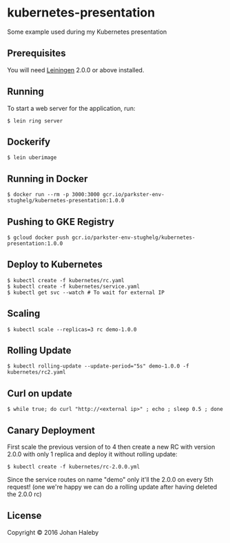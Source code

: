# kubernetes-presentation
Some example used during my Kubernetes presentation

## Prerequisites

You will need [Leiningen][] 2.0.0 or above installed.

[leiningen]: https://github.com/technomancy/leiningen

## Running

To start a web server for the application, run:

    $ lein ring server
    
## Dockerify

    $ lein uberimage

## Running in Docker
    
    $ docker run --rm -p 3000:3000 gcr.io/parkster-env-stughelg/kubernetes-presentation:1.0.0

## Pushing to GKE Registry

    $ gcloud docker push gcr.io/parkster-env-stughelg/kubernetes-presentation:1.0.0
    
## Deploy to Kubernetes

    $ kubectl create -f kubernetes/rc.yaml
    $ kubectl create -f kubernetes/service.yaml
    $ kubectl get svc --watch # To wait for external IP

## Scaling
    
    $ kubectl scale --replicas=3 rc demo-1.0.0
    
## Rolling Update

    $ kubectl rolling-update --update-period="5s" demo-1.0.0 -f kubernetes/rc2.yaml
     
 
## Curl on update 

    $ while true; do curl "http://<external ip>" ; echo ; sleep 0.5 ; done
    
## Canary Deployment

First scale the previous version of to 4 then create a new RC with version 2.0.0 with only 1 replica and deploy it without rolling update:
    
    $ kubectl create -f kubernetes/rc-2.0.0.yml
    
Since the service routes on name "demo" only it'll the 2.0.0 on every 5th request! (one we're happy we can do a rolling update after having deleted the 2.0.0 rc)

## License

Copyright © 2016 Johan Haleby